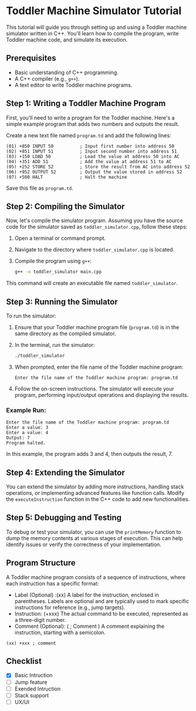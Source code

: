 # Toddler Machine Simulator Tutorial

This tutorial will guide you through setting up and using a Toddler machine simulator written in C++. You'll learn how to compile the program, write Toddler machine code, and simulate its execution.

## Prerequisites

- Basic understanding of C++ programming.
- A C++ compiler (e.g., `g++`).
- A text editor to write Toddler machine programs.

## Step 1: Writing a Toddler Machine Program

First, you'll need to write a program for the Toddler machine. Here's a simple example program that adds two numbers and outputs the result.

Create a new text file named `program.td` and add the following lines:

```
(01) +850 INPUT 50          ; Input first number into address 50
(02) +851 INPUT 51          ; Input second number into address 51
(03) +150 LOAD 50           ; Load the value at address 50 into AC
(04) +351 ADD 51            ; Add the value at address 51 to AC
(05) +252 STORE 52          ; Store the result from AC into address 52
(06) +952 OUTPUT 52         ; Output the value stored in address 52
(07) +500 HALT              ; Halt the machine
```

Save this file as `program.td`.

## Step 2: Compiling the Simulator

Now, let's compile the simulator program. Assuming you have the source code for the simulator saved as `toddler_simulator.cpp`, follow these steps:

1. Open a terminal or command prompt.
2. Navigate to the directory where `toddler_simulator.cpp` is located.
3. Compile the program using `g++`:

    ```bash
    g++ -o toddler_simulator main.cpp
    ```

This command will create an executable file named `toddler_simulator`.

## Step 3: Running the Simulator

To run the simulator:

1. Ensure that your Toddler machine program file (`program.td`) is in the same directory as the compiled simulator.
2. In the terminal, run the simulator:

    ```bash
    ./toddler_simulator
    ```

3. When prompted, enter the file name of the Toddler machine program:

    ```plaintext
    Enter the file name of the Toddler machine program: program.td
    ```

4. Follow the on-screen instructions. The simulator will execute your program, performing input/output operations and displaying the results.

### Example Run:

```plaintext
Enter the file name of the Toddler machine program: program.td
Enter a value: 3
Enter a value: 4
Output: 7
Program halted.
```

In this example, the program adds 3 and 4, then outputs the result, 7.

## Step 4: Extending the Simulator

You can extend the simulator by adding more instructions, handling stack operations, or implementing advanced features like function calls. Modify the `executeInstruction` function in the C++ code to add new functionalities.

## Step 5: Debugging and Testing

To debug or test your simulator, you can use the `printMemory` function to dump the memory contents at various stages of execution. This can help identify issues or verify the correctness of your implementation.

## Program Structure
A Toddler machine program consists of a sequence of instructions, where each instruction has a specific format:

+ Label (Optional) :(xx) A label for the instruction, enclosed in parentheses. Labels are optional and are typically used to mark specific instructions for reference (e.g., jump targets).
+ Instruction: (+xxx) The actual command to be executed, represented as a three-digit number.
+ Comment (Optional): ( ; Comment ) A comment explaining the instruction, starting with a semicolon.

```
(xx) +xxx ; comment
```
## Checklist

- [x] Basic Intruction
- [ ] Jump feature
- [ ] Exended Intruction
- [ ] Stack support
- [ ] UX/UI